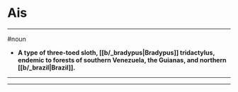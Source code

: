 # Ais
---
#noun
- **A type of three-toed sloth, [[b/_bradypus|Bradypus]] tridactylus, endemic to forests of southern Venezuela, the Guianas, and northern [[b/_brazil|Brazil]].**
---
---
